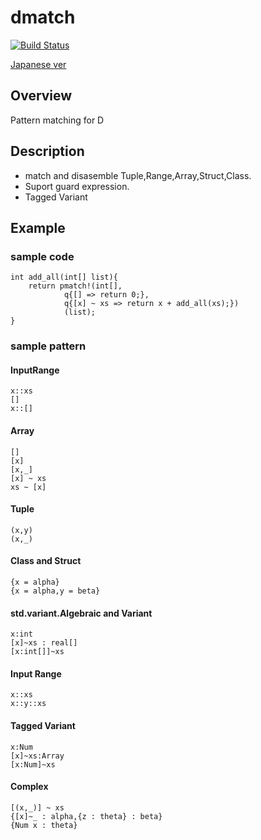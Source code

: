 # dmatch
[![Build Status](https://travis-ci.org/namachan10777/dmatch.svg?branch=master)](https://travis-ci.org/namachan10777/dmatch)

[Japanese ver](./README.ja.md)
## Overview
Pattern matching for D
## Description
* match and disasemble Tuple,Range,Array,Struct,Class.
* Suport guard expression.
* Tagged Variant

## Example
### sample code
```
int add_all(int[] list){
	return pmatch!(int[],
			q{[] => return 0;},
			q{[x] ~ xs => return x + add_all(xs);})
			(list);
}
```
### sample pattern

#### InputRange
```
x::xs
[]
x::[]
```
#### Array
```
[]
[x]
[x,_]
[x] ~ xs
xs ~ [x]
```

#### Tuple
```
(x,y)
(x,_)
```
#### Class and Struct
```
{x = alpha}
{x = alpha,y = beta}
```
#### std.variant.Algebraic and Variant
```
x:int
[x]~xs : real[]
[x:int[]]~xs
```
#### Input Range
```
x::xs
x::y::xs
```
#### Tagged Variant
```
x:Num
[x]~xs:Array
[x:Num]~xs
```
#### Complex
```
[(x,_)] ~ xs
{[x]~_ : alpha,{z : theta} : beta}
{Num x : theta}
```
